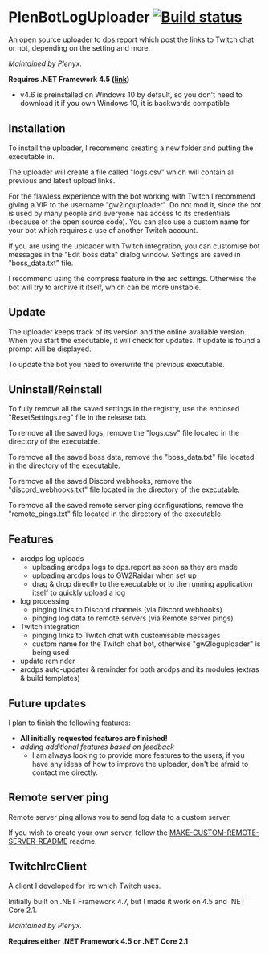 # PlenBotLogUploader [![Build status](https://ci.appveyor.com/api/projects/status/qdx2bmsj54yg0c0y?svg=true)](https://ci.appveyor.com/project/Plenyx/plenbotloguploader)
An open source uploader to dps.report which post the links to Twitch chat or not, depending on the setting and more.

*Maintained by Plenyx.*

**Requires .NET Framework 4.5 ([link](https://www.microsoft.com/en-us/download/details.aspx?id=30653))**
* v4.6 is preinstalled on Windows 10 by default, so you don't need to download it if you own Windows 10, it is backwards compatible

## Installation
To install the uploader, I recommend creating a new folder and putting the executable in.

The uploader will create a file called "logs.csv" which will contain all previous and latest upload links.

For the flawless experience with the bot working with Twitch I recommend giving a VIP to the username "gw2loguploader". Do not mod it, since the bot is used by many people and everyone has access to its credentials (because of the open source code). You can also use a custom name for your bot which requires a use of another Twitch account.

If you are using the uploader with Twitch integration, you can customise bot messages in the "Edit boss data" dialog window. Settings are saved in "boss_data.txt" file.

I recommend using the compress feature in the arc settings. Otherwise the bot will try to archive it itself, which can be more unstable.

## Update
The uploader keeps track of its version and the online available version. When you start the executable, it will check for updates. If update is found a prompt will be displayed.

To update the bot you need to overwrite the previous executable.

## Uninstall/Reinstall
To fully remove all the saved settings in the registry, use the enclosed "ResetSettings.reg" file in the release tab.

To remove all the saved logs, remove the "logs.csv" file located in the directory of the executable.

To remove all the saved boss data, remove the "boss_data.txt" file located in the directory of the executable.

To remove all the saved Discord webhooks, remove the "discord_webhooks.txt" file located in the directory of the executable.

To remove all the saved remote server ping configurations, remove the "remote_pings.txt" file located in the directory of the executable.

## Features
* arcdps log uploads
  * uploading arcdps logs to dps.report as soon as they are made
  * uploading arcdps logs to GW2Raidar when set up
  * drag & drop directly to the executable or to the running application itself to quickly upload a log
* log processing
  * pinging links to Discord channels (via Discord webhooks)
  * pinging log data to remote servers (via Remote server pings)
* Twitch integration
  * pinging links to Twitch chat with customisable messages
  * custom name for the Twitch chat bot, otherwise "gw2loguploader" is being used
* update reminder
* arcdps auto-updater & reminder for both arcdps and its modules (extras & build templates)

## Future updates
I plan to finish the following features:
* **All initially requested features are finished!**
* *adding additional features based on feedback*
  * I am always looking to provide more features to the users, if you have any ideas of how to improve the uploader, don't be afraid to contact me directly.

## Remote server ping
Remote server ping allows you to send log data to a custom server.

If you wish to create your own server, follow the [MAKE-CUSTOM-REMOTE-SERVER-README](https://github.com/Plenyx/PlenBotLogUploader/blob/master/MAKE-CUSTOM-REMOTE-SERVER-README.md) readme.

## TwitchIrcClient
A client I developed for Irc which Twitch uses.

Initially built on .NET Framework 4.7, but I made it work on 4.5 and .NET Core 2.1.

*Maintained by Plenyx.*

**Requires either .NET Framework 4.5 or .NET Core 2.1**
